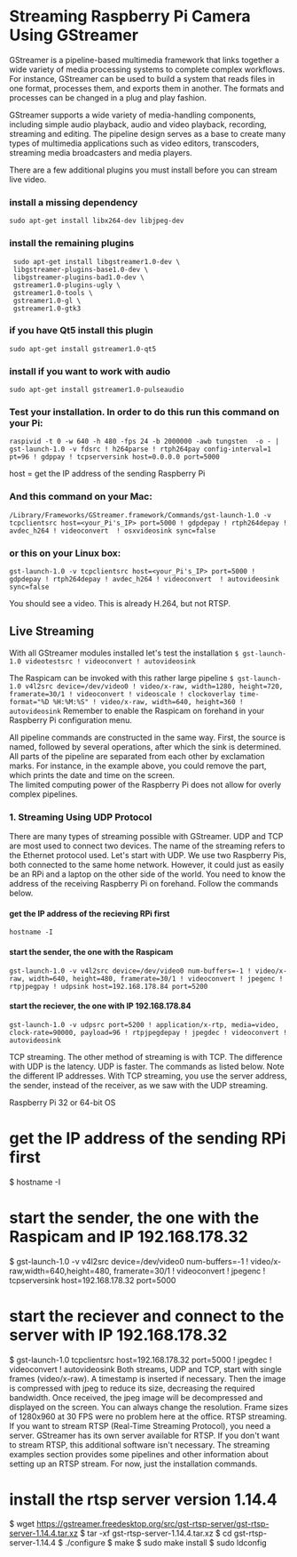 # Streaming Raspberry Pi Camera Using GStreamer
GStreamer is a pipeline-based multimedia framework that links together a wide variety of media processing systems to complete complex workflows. For instance, GStreamer can be used to build a system that reads files in one format, processes them, and exports them in another. The formats and processes can be changed in a plug and play fashion.

GStreamer supports a wide variety of media-handling components, including simple audio playback, audio and video playback, recording, streaming and editing. The pipeline design serves as a base to create many types of multimedia applications such as video editors, transcoders, streaming media broadcasters and media players.

There are a few additional plugins you must install before you can stream live video.

### install a missing dependency
    sudo apt-get install libx264-dev libjpeg-dev
### install the remaining plugins
     sudo apt-get install libgstreamer1.0-dev \
     libgstreamer-plugins-base1.0-dev \
     libgstreamer-plugins-bad1.0-dev \
     gstreamer1.0-plugins-ugly \
     gstreamer1.0-tools \
     gstreamer1.0-gl \
     gstreamer1.0-gtk3
### if you have Qt5 install this plugin
    sudo apt-get install gstreamer1.0-qt5
### install if you want to work with audio
    sudo apt-get install gstreamer1.0-pulseaudio
    
### Test your installation. In order to do this run this command on your Pi:
`raspivid -t 0 -w 640 -h 480 -fps 24 -b 2000000 -awb tungsten  -o - | gst-launch-1.0 -v fdsrc ! h264parse ! rtph264pay config-interval=1 pt=96 ! gdppay ! tcpserversink host=0.0.0.0 port=5000`

host = get the IP address of the sending Raspberry Pi

### And this command on your Mac:
`/Library/Frameworks/GStreamer.framework/Commands/gst-launch-1.0 -v tcpclientsrc host=<your_Pi's_IP> port=5000 ! gdpdepay ! rtph264depay ! avdec_h264 ! videoconvert  ! osxvideosink sync=false`

### or this on your Linux box:
`gst-launch-1.0 -v tcpclientsrc host=<your_Pi's_IP> port=5000 ! gdpdepay ! rtph264depay ! avdec_h264 ! videoconvert  ! autovideosink sync=false`

You should see a video. This is already H.264, but not RTSP.

    
## Live Streaming
With all GStreamer modules installed let's test the installation `$ gst-launch-1.0 videotestsrc ! videoconvert ! autovideosink`

The Raspicam can be invoked with this rather large pipeline `$ gst-launch-1.0 v4l2src device=/dev/video0 ! video/x-raw, width=1280, height=720, framerate=30/1 ! videoconvert ! videoscale ! clockoverlay time-format="%D %H:%M:%S" ! video/x-raw, width=640, height=360 ! autovideosink` Remember to enable the Raspicam on forehand in your Raspberry Pi configuration menu.

All pipeline commands are constructed in the same way. First, the source is named, followed by several operations, after which the sink is determined. All parts of the pipeline are separated from each other by exclamation marks. For instance, in the example above, you could remove the part, which prints the date and time on the screen.  
The limited computing power of the Raspberry Pi does not allow for overly complex pipelines.




### 1. Streaming Using UDP Protocol
There are many types of streaming possible with GStreamer. UDP and TCP are most used to connect two devices. The name of the streaming refers to the Ethernet protocol used.
Let's start with UDP. We use two Raspberry Pis, both connected to the same home network. However, it could just as easily be an RPi and a laptop on the other side of the world. You need to know the address of the receiving Raspberry Pi on forehand. Follow the commands below.

#### get the IP address of the recieving RPi first
    hostname -I
#### start the sender, the one with the Raspicam
`gst-launch-1.0 -v v4l2src device=/dev/video0 num-buffers=-1 ! video/x-raw, width=640, height=480, framerate=30/1 ! videoconvert ! jpegenc ! rtpjpegpay ! udpsink host=192.168.178.84 port=5200`
#### start the reciever, the one with IP 192.168.178.84
`gst-launch-1.0 -v udpsrc port=5200 ! application/x-rtp, media=video, clock-rate=90000, payload=96 ! rtpjpegdepay ! jpegdec ! videoconvert ! autovideosink`
    
TCP streaming.
The other method of streaming is with TCP. The difference with UDP is the latency. UDP is faster.
The commands as listed below. Note the different IP addresses. With TCP streaming, you use the server address, the sender, instead of the receiver, as we saw with the UDP streaming.


Raspberry Pi 32 or 64-bit OS
# get the IP address of the sending RPi first
$ hostname -I
# start the sender, the one with the Raspicam and IP 192.168.178.32
$ gst-launch-1.0 -v v4l2src device=/dev/video0 num-buffers=-1 ! video/x-raw,width=640,height=480, framerate=30/1 ! videoconvert ! jpegenc ! tcpserversink  host=192.168.178.32 port=5000
# start the reciever and connect to the server with IP 192.168.178.32
$ gst-launch-1.0 tcpclientsrc host=192.168.178.32 port=5000 ! jpegdec ! videoconvert ! autovideosink
Both streams, UDP and TCP, start with single frames (video/x-raw). A timestamp is inserted if necessary. Then the image is compressed with jpeg to reduce its size, decreasing the required bandwidth. Once received, the jpeg image will be decompressed and displayed on the screen. You can always change the resolution. Frame sizes of 1280x960 at 30 FPS were no problem here at the office.
RTSP streaming.
If you want to stream RTSP (Real-Time Streaming Protocol), you need a server. GStreamer has its own server available for RTSP. If you don't want to stream RTSP, this additional software isn't necessary. The streaming examples section provides some pipelines and other information about setting up an RTSP stream. For now, just the installation commands.

# install the rtsp server version 1.14.4
$ wget https://gstreamer.freedesktop.org/src/gst-rtsp-server/gst-rtsp-server-1.14.4.tar.xz
$ tar -xf gst-rtsp-server-1.14.4.tar.xz
$ cd gst-rtsp-server-1.14.4
$ ./configure
$ make
$ sudo make install
$ sudo ldconfig
